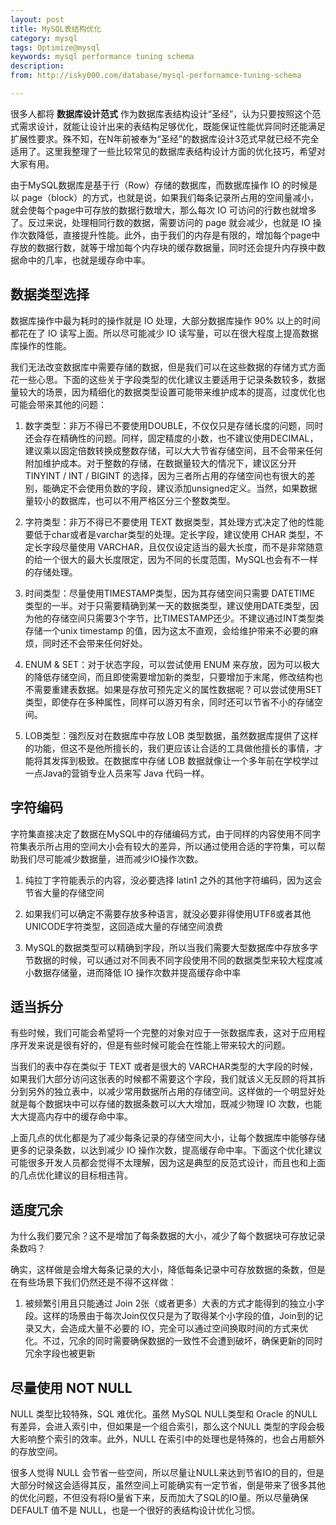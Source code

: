 ```yaml
---
layout: post
title: MySQL表结构优化
category: mysql
tags: Optimize@mysql
keywords: mysql performance tuning schema
description: 
from: http://isky000.com/database/mysql-perfornamce-tuning-schema

---
```


很多人都将 **数据库设计范式** 作为数据库表结构设计“圣经”，认为只要按照这个范式需求设计，就能让设计出来的表结构足够优化，既能保证性能优异同时还能满足扩展性要求。殊不知，在N年前被奉为“圣经”的数据库设计3范式早就已经不完全适用了。这里我整理了一些比较常见的数据库表结构设计方面的优化技巧，希望对大家有用。

由于MySQL数据库是基于行（Row）存储的数据库，而数据库操作 IO 的时候是以 page（block）的方式，也就是说，如果我们每条记录所占用的空间量减小，就会使每个page中可存放的数据行数增大，那么每次 IO 可访问的行数也就增多了。反过来说，处理相同行数的数据，需要访问的 page 就会减少，也就是 IO 操作次数降低，直接提升性能。此外，由于我们的内存是有限的，增加每个page中存放的数据行数，就等于增加每个内存块的缓存数据量，同时还会提升内存换中数据命中的几率，也就是缓存命中率。

## 数据类型选择
数据库操作中最为耗时的操作就是 IO 处理，大部分数据库操作 90% 以上的时间都花在了 IO 读写上面。所以尽可能减少 IO 读写量，可以在很大程度上提高数据库操作的性能。

我们无法改变数据库中需要存储的数据，但是我们可以在这些数据的存储方式方面花一些心思。下面的这些关于字段类型的优化建议主要适用于记录条数较多，数据量较大的场景，因为精细化的数据类型设置可能带来维护成本的提高，过度优化也可能会带来其他的问题：

1. 数字类型：非万不得已不要使用DOUBLE，不仅仅只是存储长度的问题，同时还会存在精确性的问题。同样，固定精度的小数，也不建议使用DECIMAL，建议乘以固定倍数转换成整数存储，可以大大节省存储空间，且不会带来任何附加维护成本。对于整数的存储，在数据量较大的情况下，建议区分开 TINYINT / INT / BIGINT 的选择，因为三者所占用的存储空间也有很大的差别，能确定不会使用负数的字段，建议添加unsigned定义。当然，如果数据量较小的数据库，也可以不用严格区分三个整数类型。

2. 字符类型：非万不得已不要使用 TEXT 数据类型，其处理方式决定了他的性能要低于char或者是varchar类型的处理。定长字段，建议使用 CHAR 类型，不定长字段尽量使用 VARCHAR，且仅仅设定适当的最大长度，而不是非常随意的给一个很大的最大长度限定，因为不同的长度范围，MySQL也会有不一样的存储处理。

3. 时间类型：尽量使用TIMESTAMP类型，因为其存储空间只需要 DATETIME 类型的一半。对于只需要精确到某一天的数据类型，建议使用DATE类型，因为他的存储空间只需要3个字节，比TIMESTAMP还少。不建议通过INT类型类存储一个unix timestamp 的值，因为这太不直观，会给维护带来不必要的麻烦，同时还不会带来任何好处。

4. ENUM & SET：对于状态字段，可以尝试使用 ENUM 来存放，因为可以极大的降低存储空间，而且即使需要增加新的类型，只要增加于末尾，修改结构也不需要重建表数据。如果是存放可预先定义的属性数据呢？可以尝试使用SET类型，即使存在多种属性，同样可以游刃有余，同时还可以节省不小的存储空间。

5. LOB类型：强烈反对在数据库中存放 LOB 类型数据，虽然数据库提供了这样的功能，但这不是他所擅长的，我们更应该让合适的工具做他擅长的事情，才能将其发挥到极致。在数据库中存储 LOB 数据就像让一个多年前在学校学过一点Java的营销专业人员来写 Java 代码一样。

## 字符编码
字符集直接决定了数据在MySQL中的存储编码方式，由于同样的内容使用不同字符集表示所占用的空间大小会有较大的差异，所以通过使用合适的字符集，可以帮助我们尽可能减少数据量，进而减少IO操作次数。

1. 纯拉丁字符能表示的内容，没必要选择 latin1 之外的其他字符编码，因为这会节省大量的存储空间

2. 如果我们可以确定不需要存放多种语言，就没必要非得使用UTF8或者其他UNICODE字符类型，这回造成大量的存储空间浪费

3. MySQL的数据类型可以精确到字段，所以当我们需要大型数据库中存放多字节数据的时候，可以通过对不同表不同字段使用不同的数据类型来较大程度减小数据存储量，进而降低 IO 操作次数并提高缓存命中率

## 适当拆分
有些时候，我们可能会希望将一个完整的对象对应于一张数据库表，这对于应用程序开发来说是很有好的，但是有些时候可能会在性能上带来较大的问题。

当我们的表中存在类似于 TEXT 或者是很大的 VARCHAR类型的大字段的时候，如果我们大部分访问这张表的时候都不需要这个字段，我们就该义无反顾的将其拆分到另外的独立表中，以减少常用数据所占用的存储空间。这样做的一个明显好处就是每个数据块中可以存储的数据条数可以大大增加，既减少物理 IO 次数，也能大大提高内存中的缓存命中率。

上面几点的优化都是为了减少每条记录的存储空间大小，让每个数据库中能够存储更多的记录条数，以达到减少 IO 操作次数，提高缓存命中率。下面这个优化建议可能很多开发人员都会觉得不太理解，因为这是典型的反范式设计，而且也和上面的几点优化建议的目标相违背。

## 适度冗余
为什么我们要冗余？这不是增加了每条数据的大小，减少了每个数据块可存放记录条数吗？

确实，这样做是会增大每条记录的大小，降低每条记录中可存放数据的条数，但是在有些场景下我们仍然还是不得不这样做：

1. 被频繁引用且只能通过 Join 2张（或者更多）大表的方式才能得到的独立小字段。这样的场景由于每次Join仅仅只是为了取得某个小字段的值，Join到的记录又大，会造成大量不必要的 IO，完全可以通过空间换取时间的方式来优化。不过，冗余的同时需要确保数据的一致性不会遭到破坏，确保更新的同时冗余字段也被更新

## 尽量使用 NOT NULL
NULL 类型比较特殊，SQL 难优化。虽然 MySQL NULL类型和 Oracle 的NULL 有差异，会进入索引中，但如果是一个组合索引，那么这个NULL 类型的字段会极大影响整个索引的效率。此外，NULL 在索引中的处理也是特殊的，也会占用额外的存放空间。

很多人觉得 NULL 会节省一些空间，所以尽量让NULL来达到节省IO的目的，但是大部分时候这会适得其反，虽然空间上可能确实有一定节省，倒是带来了很多其他的优化问题，不但没有将IO量省下来，反而加大了SQL的IO量。所以尽量确保 DEFAULT 值不是 NULL，也是一个很好的表结构设计优化习惯。